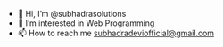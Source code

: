 - 👋 Hi, I’m @subhadrasolutions
- 👀 I’m interested in Web Programming
- 📫 How to reach me subhadradeviofficial@gmail.com

